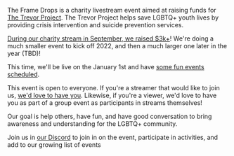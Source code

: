 The Frame Drops is a charity livestream event aimed at raising funds for [The Trevor Project](https://www.thetrevorproject.org/).
The Trevor Project helps save LGBTQ+ youth lives by providing crisis intervention and suicide prevention services.

[During our charity stream in September, we raised $3k+](https://tiltify.com/+the-frame-drops/giga-stream)! We're doing
a much smaller event to kick off 2022, and then a much larger one later in the year (TBD)!

This time, we'll be live on the January 1st and have [some fun events scheduled](/schedule).

This event is open to everyone. If you're a streamer that would like to join us, [we'd love to have you](/streamers-setup/).
Likewise, if you're a viewer, we'd love to have you as part of a group event as participants in streams themselves!

Our goal is help others, have fun, and have good conversation to bring awareness and understanding for the LGBTQ+ community.

Join us in [our Discord](https://discord.theframedrops.com) to join in on the event, participate in activities, and add to our growing
list of events
